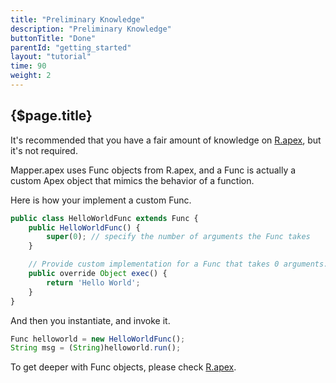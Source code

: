 ```yaml
---
title: "Preliminary Knowledge"
description: "Preliminary Knowledge"
buttonTitle: "Done"
parentId: "getting_started"
layout: "tutorial"
time: 90
weight: 2
---
```


## {$page.title}

It's recommended that you have a fair amount of knowledge on [R.apex](https://github.com/Click-to-Cloud/R.apex), but it's not required.

Mapper.apex uses Func objects from R.apex, and a Func is actually a custom Apex object that mimics the behavior of a function.

Here is how your implement a custom Func.

```javascript
public class HelloWorldFunc extends Func {
    public HelloWorldFunc() {
        super(0); // specify the number of arguments the Func takes
    }

    // Provide custom implementation for a Func that takes 0 arguments.
    public override Object exec() {
        return 'Hello World';
    }
}
```

And then you instantiate, and invoke it.

```javascript
Func helloworld = new HelloWorldFunc();
String msg = (String)helloworld.run();
```

To get deeper with Func objects, please check [R.apex](https://github.com/Click-to-Cloud/R.apex).
